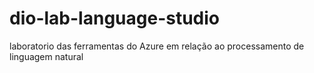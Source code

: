 # dio-lab-language-studio
laboratorio das ferramentas do Azure em relação ao processamento de linguagem natural
